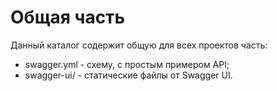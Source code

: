 # Общая часть
Данный каталог содержит общую для всех проектов часть:

 * swagger.yml - схему, с простым примером API;
 * swagger-ui/ - статические файлы от Swagger UI.

